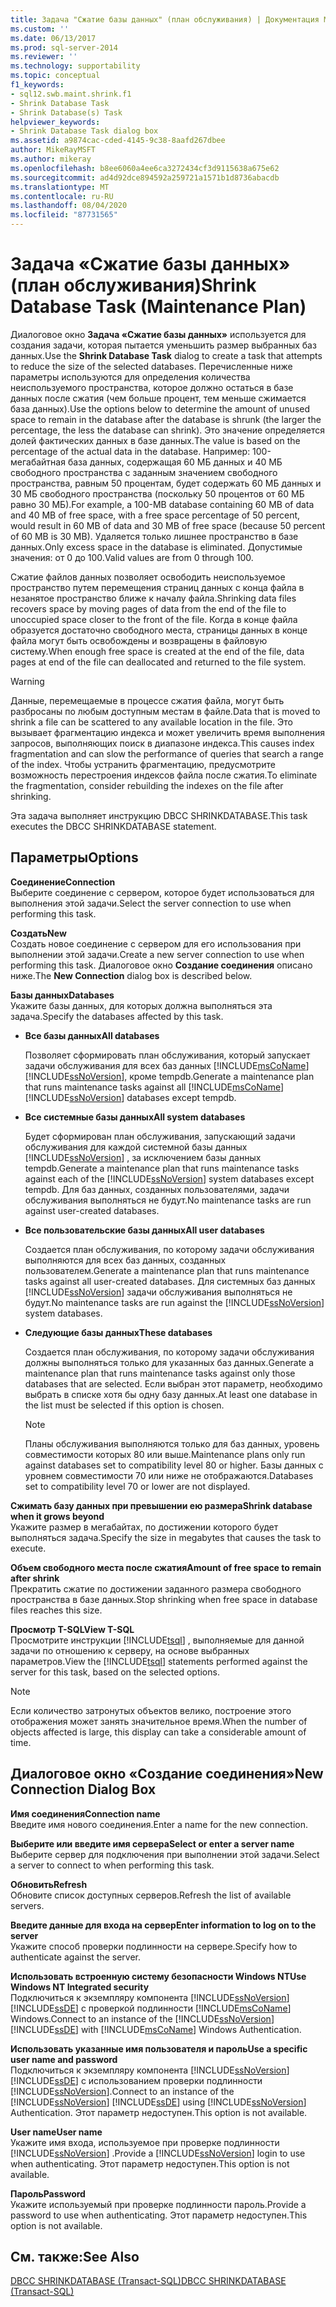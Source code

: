 ```yaml
---
title: Задача "Сжатие базы данных" (план обслуживания) | Документация Майкрософт
ms.custom: ''
ms.date: 06/13/2017
ms.prod: sql-server-2014
ms.reviewer: ''
ms.technology: supportability
ms.topic: conceptual
f1_keywords:
- sql12.swb.maint.shrink.f1
- Shrink Database Task
- Shrink Database(s) Task
helpviewer_keywords:
- Shrink Database Task dialog box
ms.assetid: a9874cac-cded-4145-9c38-8aafd267dbee
author: MikeRayMSFT
ms.author: mikeray
ms.openlocfilehash: b8ee6060a4ee6ca3272434cf3d9115638a675e62
ms.sourcegitcommit: ad4d92dce894592a259721a1571b1d8736abacdb
ms.translationtype: MT
ms.contentlocale: ru-RU
ms.lasthandoff: 08/04/2020
ms.locfileid: "87731565"
---
```

# <a name="shrink-database-task-maintenance-plan"></a><span data-ttu-id="0d1dd-102">Задача «Сжатие базы данных» (план обслуживания)</span><span class="sxs-lookup"><span data-stu-id="0d1dd-102">Shrink Database Task (Maintenance Plan)</span></span>
  <span data-ttu-id="0d1dd-103">Диалоговое окно **Задача «Сжатие базы данных»** используется для создания задачи, которая пытается уменьшить размер выбранных баз данных.</span><span class="sxs-lookup"><span data-stu-id="0d1dd-103">Use the **Shrink Database Task** dialog to create a task that attempts to reduce the size of the selected databases.</span></span> <span data-ttu-id="0d1dd-104">Перечисленные ниже параметры используются для определения количества неиспользуемого пространства, которое должно остаться в базе данных после сжатия (чем больше процент, тем меньше сжимается база данных).</span><span class="sxs-lookup"><span data-stu-id="0d1dd-104">Use the options below to determine the amount of unused space to remain in the database after the database is shrunk (the larger the percentage, the less the database can shrink).</span></span> <span data-ttu-id="0d1dd-105">Это значение определяется долей фактических данных в базе данных.</span><span class="sxs-lookup"><span data-stu-id="0d1dd-105">The value is based on the percentage of the actual data in the database.</span></span> <span data-ttu-id="0d1dd-106">Например: 100-мегабайтная база данных, содержащая 60 МБ данных и 40 МБ свободного пространства с заданным значением свободного пространства, равным 50 процентам, будет содержать 60 МБ данных и 30 МБ свободного пространства (поскольку 50 процентов от 60 МБ равно 30 МБ).</span><span class="sxs-lookup"><span data-stu-id="0d1dd-106">For example, a 100-MB database containing 60 MB of data and 40 MB of free space, with a free space percentage of 50 percent, would result in 60 MB of data and 30 MB of free space (because 50 percent of 60 MB is 30 MB).</span></span> <span data-ttu-id="0d1dd-107">Удаляется только лишнее пространство в базе данных.</span><span class="sxs-lookup"><span data-stu-id="0d1dd-107">Only excess space in the database is eliminated.</span></span> <span data-ttu-id="0d1dd-108">Допустимые значения: от 0 до 100.</span><span class="sxs-lookup"><span data-stu-id="0d1dd-108">Valid values are from 0 through 100.</span></span>  
  
 <span data-ttu-id="0d1dd-109">Сжатие файлов данных позволяет освободить неиспользуемое пространство путем перемещения страниц данных с конца файла в незанятое пространство ближе к началу файла.</span><span class="sxs-lookup"><span data-stu-id="0d1dd-109">Shrinking data files recovers space by moving pages of data from the end of the file to unoccupied space closer to the front of the file.</span></span> <span data-ttu-id="0d1dd-110">Когда в конце файла образуется достаточно свободного места, страницы данных в конце файла могут быть освобождены и возвращены в файловую систему.</span><span class="sxs-lookup"><span data-stu-id="0d1dd-110">When enough free space is created at the end of the file, data pages at end of the file can deallocated and returned to the file system.</span></span>  
  
> [!WARNING]  
>  <span data-ttu-id="0d1dd-111">Данные, перемещаемые в процессе сжатия файла, могут быть разбросаны по любым доступным местам в файле.</span><span class="sxs-lookup"><span data-stu-id="0d1dd-111">Data that is moved to shrink a file can be scattered to any available location in the file.</span></span> <span data-ttu-id="0d1dd-112">Это вызывает фрагментацию индекса и может увеличить время выполнения запросов, выполняющих поиск в диапазоне индекса.</span><span class="sxs-lookup"><span data-stu-id="0d1dd-112">This causes index fragmentation and can slow the performance of queries that search a range of the index.</span></span> <span data-ttu-id="0d1dd-113">Чтобы устранить фрагментацию, предусмотрите возможность перестроения индексов файла после сжатия.</span><span class="sxs-lookup"><span data-stu-id="0d1dd-113">To eliminate the fragmentation, consider rebuilding the indexes on the file after shrinking.</span></span>  
  
 <span data-ttu-id="0d1dd-114">Эта задача выполняет инструкцию DBCC SHRINKDATABASE.</span><span class="sxs-lookup"><span data-stu-id="0d1dd-114">This task executes the DBCC SHRINKDATABASE statement.</span></span>  
  
## <a name="options"></a><span data-ttu-id="0d1dd-115">Параметры</span><span class="sxs-lookup"><span data-stu-id="0d1dd-115">Options</span></span>  
 <span data-ttu-id="0d1dd-116">**Соединение**</span><span class="sxs-lookup"><span data-stu-id="0d1dd-116">**Connection**</span></span>  
 <span data-ttu-id="0d1dd-117">Выберите соединение с сервером, которое будет использоваться для выполнения этой задачи.</span><span class="sxs-lookup"><span data-stu-id="0d1dd-117">Select the server connection to use when performing this task.</span></span>  
  
 <span data-ttu-id="0d1dd-118">**Создать**</span><span class="sxs-lookup"><span data-stu-id="0d1dd-118">**New**</span></span>  
 <span data-ttu-id="0d1dd-119">Создать новое соединение с сервером для его использования при выполнении этой задачи.</span><span class="sxs-lookup"><span data-stu-id="0d1dd-119">Create a new server connection to use when performing this task.</span></span> <span data-ttu-id="0d1dd-120">Диалоговое окно **Создание соединения** описано ниже.</span><span class="sxs-lookup"><span data-stu-id="0d1dd-120">The **New Connection** dialog box is described below.</span></span>  
  
 <span data-ttu-id="0d1dd-121">**Базы данных**</span><span class="sxs-lookup"><span data-stu-id="0d1dd-121">**Databases**</span></span>  
 <span data-ttu-id="0d1dd-122">Укажите базы данных, для которых должна выполняться эта задача.</span><span class="sxs-lookup"><span data-stu-id="0d1dd-122">Specify the databases affected by this task.</span></span>  
  
-   <span data-ttu-id="0d1dd-123">**Все базы данных**</span><span class="sxs-lookup"><span data-stu-id="0d1dd-123">**All databases**</span></span>  
  
     <span data-ttu-id="0d1dd-124">Позволяет сформировать план обслуживания, который запускает задачи обслуживания для всех баз данных [!INCLUDE[msCoName](../../includes/msconame-md.md)] [!INCLUDE[ssNoVersion](../../includes/ssnoversion-md.md)], кроме tempdb.</span><span class="sxs-lookup"><span data-stu-id="0d1dd-124">Generate a maintenance plan that runs maintenance tasks against all [!INCLUDE[msCoName](../../includes/msconame-md.md)] [!INCLUDE[ssNoVersion](../../includes/ssnoversion-md.md)] databases except tempdb.</span></span>  
  
-   <span data-ttu-id="0d1dd-125">**Все системные базы данных**</span><span class="sxs-lookup"><span data-stu-id="0d1dd-125">**All system databases**</span></span>  
  
     <span data-ttu-id="0d1dd-126">Будет сформирован план обслуживания, запускающий задачи обслуживания для каждой системной базы данных [!INCLUDE[ssNoVersion](../../includes/ssnoversion-md.md)] , за исключением базы данных tempdb.</span><span class="sxs-lookup"><span data-stu-id="0d1dd-126">Generate a maintenance plan that runs maintenance tasks against each of the [!INCLUDE[ssNoVersion](../../includes/ssnoversion-md.md)] system databases except tempdb.</span></span> <span data-ttu-id="0d1dd-127">Для баз данных, созданных пользователями, задачи обслуживания выполняться не будут.</span><span class="sxs-lookup"><span data-stu-id="0d1dd-127">No maintenance tasks are run against user-created databases.</span></span>  
  
-   <span data-ttu-id="0d1dd-128">**Все пользовательские базы данных**</span><span class="sxs-lookup"><span data-stu-id="0d1dd-128">**All user databases**</span></span>  
  
     <span data-ttu-id="0d1dd-129">Создается план обслуживания, по которому задачи обслуживания выполняются для всех баз данных, созданных пользователем.</span><span class="sxs-lookup"><span data-stu-id="0d1dd-129">Generate a maintenance plan that runs maintenance tasks against all user-created databases.</span></span> <span data-ttu-id="0d1dd-130">Для системных баз данных [!INCLUDE[ssNoVersion](../../includes/ssnoversion-md.md)] задачи обслуживания выполняться не будут.</span><span class="sxs-lookup"><span data-stu-id="0d1dd-130">No maintenance tasks are run against the [!INCLUDE[ssNoVersion](../../includes/ssnoversion-md.md)] system databases.</span></span>  
  
-   <span data-ttu-id="0d1dd-131">**Следующие базы данных**</span><span class="sxs-lookup"><span data-stu-id="0d1dd-131">**These databases**</span></span>  
  
     <span data-ttu-id="0d1dd-132">Создается план обслуживания, по которому задачи обслуживания должны выполняться только для указанных баз данных.</span><span class="sxs-lookup"><span data-stu-id="0d1dd-132">Generate a maintenance plan that runs maintenance tasks against only those databases that are selected.</span></span> <span data-ttu-id="0d1dd-133">Если выбран этот параметр, необходимо выбрать в списке хотя бы одну базу данных.</span><span class="sxs-lookup"><span data-stu-id="0d1dd-133">At least one database in the list must be selected if this option is chosen.</span></span>  
  
    > [!NOTE]  
    >  <span data-ttu-id="0d1dd-134">Планы обслуживания выполняются только для баз данных, уровень совместимости которых 80 или выше.</span><span class="sxs-lookup"><span data-stu-id="0d1dd-134">Maintenance plans only run against databases set to compatibility level 80 or higher.</span></span> <span data-ttu-id="0d1dd-135">Базы данных с уровнем совместимости 70 или ниже не отображаются.</span><span class="sxs-lookup"><span data-stu-id="0d1dd-135">Databases set to compatibility level 70 or lower are not displayed.</span></span>  
  
 <span data-ttu-id="0d1dd-136">**Сжимать базу данных при превышении ею размера**</span><span class="sxs-lookup"><span data-stu-id="0d1dd-136">**Shrink database when it grows beyond**</span></span>  
 <span data-ttu-id="0d1dd-137">Укажите размер в мегабайтах, по достижении которого будет выполняться задача.</span><span class="sxs-lookup"><span data-stu-id="0d1dd-137">Specify the size in megabytes that causes the task to execute.</span></span>  
  
 <span data-ttu-id="0d1dd-138">**Объем свободного места после сжатия**</span><span class="sxs-lookup"><span data-stu-id="0d1dd-138">**Amount of free space to remain after shrink**</span></span>  
 <span data-ttu-id="0d1dd-139">Прекратить сжатие по достижении заданного размера свободного пространства в базе данных.</span><span class="sxs-lookup"><span data-stu-id="0d1dd-139">Stop shrinking when free space in database files reaches this size.</span></span>  
  
 <span data-ttu-id="0d1dd-140">**Просмотр T-SQL**</span><span class="sxs-lookup"><span data-stu-id="0d1dd-140">**View T-SQL**</span></span>  
 <span data-ttu-id="0d1dd-141">Просмотрите инструкции [!INCLUDE[tsql](../../includes/tsql-md.md)] , выполняемые для данной задачи по отношению к серверу, на основе выбранных параметров.</span><span class="sxs-lookup"><span data-stu-id="0d1dd-141">View the [!INCLUDE[tsql](../../includes/tsql-md.md)] statements performed against the server for this task, based on the selected options.</span></span>  
  
> [!NOTE]  
>  <span data-ttu-id="0d1dd-142">Если количество затронутых объектов велико, построение этого отображения может занять значительное время.</span><span class="sxs-lookup"><span data-stu-id="0d1dd-142">When the number of objects affected is large, this display can take a considerable amount of time.</span></span>  
  
## <a name="new-connection-dialog-box"></a><span data-ttu-id="0d1dd-143">Диалоговое окно «Создание соединения»</span><span class="sxs-lookup"><span data-stu-id="0d1dd-143">New Connection Dialog Box</span></span>  
 <span data-ttu-id="0d1dd-144">**Имя соединения**</span><span class="sxs-lookup"><span data-stu-id="0d1dd-144">**Connection name**</span></span>  
 <span data-ttu-id="0d1dd-145">Введите имя нового соединения.</span><span class="sxs-lookup"><span data-stu-id="0d1dd-145">Enter a name for the new connection.</span></span>  
  
 <span data-ttu-id="0d1dd-146">**Выберите или введите имя сервера**</span><span class="sxs-lookup"><span data-stu-id="0d1dd-146">**Select or enter a server name**</span></span>  
 <span data-ttu-id="0d1dd-147">Выберите сервер для подключения при выполнении этой задачи.</span><span class="sxs-lookup"><span data-stu-id="0d1dd-147">Select a server to connect to when performing this task.</span></span>  
  
 <span data-ttu-id="0d1dd-148">**Обновить**</span><span class="sxs-lookup"><span data-stu-id="0d1dd-148">**Refresh**</span></span>  
 <span data-ttu-id="0d1dd-149">Обновите список доступных серверов.</span><span class="sxs-lookup"><span data-stu-id="0d1dd-149">Refresh the list of available servers.</span></span>  
  
 <span data-ttu-id="0d1dd-150">**Введите данные для входа на сервер**</span><span class="sxs-lookup"><span data-stu-id="0d1dd-150">**Enter information to log on to the server**</span></span>  
 <span data-ttu-id="0d1dd-151">Укажите способ проверки подлинности на сервере.</span><span class="sxs-lookup"><span data-stu-id="0d1dd-151">Specify how to authenticate against the server.</span></span>  
  
 <span data-ttu-id="0d1dd-152">**Использовать встроенную систему безопасности Windows NT**</span><span class="sxs-lookup"><span data-stu-id="0d1dd-152">**Use Windows NT Integrated security**</span></span>  
 <span data-ttu-id="0d1dd-153">Подключиться к экземпляру компонента [!INCLUDE[ssNoVersion](../../includes/ssnoversion-md.md)] [!INCLUDE[ssDE](../../includes/ssde-md.md)] c проверкой подлинности [!INCLUDE[msCoName](../../includes/msconame-md.md)] Windows.</span><span class="sxs-lookup"><span data-stu-id="0d1dd-153">Connect to an instance of the [!INCLUDE[ssNoVersion](../../includes/ssnoversion-md.md)] [!INCLUDE[ssDE](../../includes/ssde-md.md)] with [!INCLUDE[msCoName](../../includes/msconame-md.md)] Windows Authentication.</span></span>  
  
 <span data-ttu-id="0d1dd-154">**Использовать указанные имя пользователя и пароль**</span><span class="sxs-lookup"><span data-stu-id="0d1dd-154">**Use a specific user name and password**</span></span>  
 <span data-ttu-id="0d1dd-155">Подключиться к экземпляру компонента [!INCLUDE[ssNoVersion](../../includes/ssnoversion-md.md)] [!INCLUDE[ssDE](../../includes/ssde-md.md)] с использованием проверки подлинности [!INCLUDE[ssNoVersion](../../includes/ssnoversion-md.md)].</span><span class="sxs-lookup"><span data-stu-id="0d1dd-155">Connect to an instance of the [!INCLUDE[ssNoVersion](../../includes/ssnoversion-md.md)] [!INCLUDE[ssDE](../../includes/ssde-md.md)] using [!INCLUDE[ssNoVersion](../../includes/ssnoversion-md.md)] Authentication.</span></span> <span data-ttu-id="0d1dd-156">Этот параметр недоступен.</span><span class="sxs-lookup"><span data-stu-id="0d1dd-156">This option is not available.</span></span>  
  
 <span data-ttu-id="0d1dd-157">**User name**</span><span class="sxs-lookup"><span data-stu-id="0d1dd-157">**User name**</span></span>  
 <span data-ttu-id="0d1dd-158">Укажите имя входа, используемое при проверке подлинности [!INCLUDE[ssNoVersion](../../includes/ssnoversion-md.md)] .</span><span class="sxs-lookup"><span data-stu-id="0d1dd-158">Provide a [!INCLUDE[ssNoVersion](../../includes/ssnoversion-md.md)] login to use when authenticating.</span></span> <span data-ttu-id="0d1dd-159">Этот параметр недоступен.</span><span class="sxs-lookup"><span data-stu-id="0d1dd-159">This option is not available.</span></span>  
  
 <span data-ttu-id="0d1dd-160">**Пароль**</span><span class="sxs-lookup"><span data-stu-id="0d1dd-160">**Password**</span></span>  
 <span data-ttu-id="0d1dd-161">Укажите используемый при проверке подлинности пароль.</span><span class="sxs-lookup"><span data-stu-id="0d1dd-161">Provide a password to use when authenticating.</span></span> <span data-ttu-id="0d1dd-162">Этот параметр недоступен.</span><span class="sxs-lookup"><span data-stu-id="0d1dd-162">This option is not available.</span></span>  
  
## <a name="see-also"></a><span data-ttu-id="0d1dd-163">См. также:</span><span class="sxs-lookup"><span data-stu-id="0d1dd-163">See Also</span></span>  
 [<span data-ttu-id="0d1dd-164">DBCC SHRINKDATABASE (Transact-SQL)</span><span class="sxs-lookup"><span data-stu-id="0d1dd-164">DBCC SHRINKDATABASE &#40;Transact-SQL&#41;</span></span>](/sql/t-sql/database-console-commands/dbcc-shrinkdatabase-transact-sql)  
  
  
